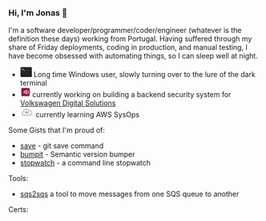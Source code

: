### Hi, I'm Jonas 👋

I'm a software developer/programmer/coder/engineer (whatever is the definition these days) working from Portugal.
Having suffered through my share of Friday deployments, coding in production, and manual testing, I have become obsessed with automating things, so I can sleep well at night.

- <img src="terminal.png" height="20"/> Long time Windows user, slowly turning over to the lure of the dark terminal 
- <img src="vwds.jpeg" height="20"/> currently working on building a backend security system for [Volkswagen Digital Solutions](https://www.vwds.pt/)
- <img src="aws.png" height="20"/> currently learning AWS SysOps

Some Gists that I'm proud of:
- [save](https://gist.github.com/jonasmcferreira/cd9de6504c1f55dd8829dc7e7d6d1269) - git save command
- [bumpit](https://gist.github.com/jonasmcferreira/6171bb0478096373ce17501dd6097452) - Semantic version bumper
- [stopwatch](https://gist.github.com/jonasmcferreira/0e3a53a028d1c44cd2ade4b337ae6807) - a command line stopwatch

Tools:
- [sqs2sqs](https://github.com/jonasmcferreira/sqs-2-sqs) a tool to move messages from one SQS queue to another

Certs:
<div data-iframe-width="150" data-iframe-height="270" data-share-badge-id="b18cc58d-54d2-417b-8ebd-941f567c9091" data-share-badge-host="https://www.credly.com"></div><script type="text/javascript" async src="//cdn.credly.com/assets/utilities/embed.js"></script>

<div data-iframe-width="150" data-iframe-height="270" data-share-badge-id="b18cc58d-54d2-417b-8ebd-941f567c9091" data-share-badge-host="https://www.credly.com"></div><script type="text/javascript" async src="//cdn.credly.com/assets/utilities/embed.js"></script>

